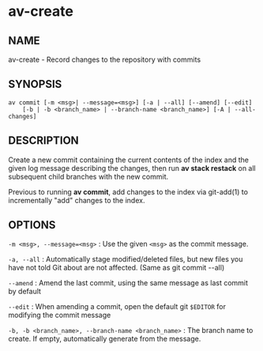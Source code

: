 # av-create

## NAME

av-create - Record changes to the repository with commits

## SYNOPSIS

```synopsis
av commit [-m <msg>| --message=<msg>] [-a | --all] [--amend] [--edit]
    [-b | -b <branch_name> | --branch-name <branch_name>] [-A | --all-changes]
```

## DESCRIPTION

Create a new commit containing the current contents of the index and the given
log message describing the changes, then run **av stack restack** on all
subsequent child branches with the new commit.

Previous to running **av commit**, add changes to the index via
git-add(1) to incrementally "add" changes to the index.

## OPTIONS

`-m <msg>, --message=<msg>`
: Use the given `<msg>` as the commit message.

`-a, --all`
: Automatically stage modified/deleted files, but new files you have not told
  Git about are not affected. (Same as git commit --all)

`--amend`
: Amend the last commit, using the same message as last commit by default

`--edit`
: When amending a commit, open the default git `$EDITOR` for modifying the
  commit message

`-b, -b <branch_name>, --branch-name <branch_name>`
: The branch name to create. If empty, automatically generate from the message.
